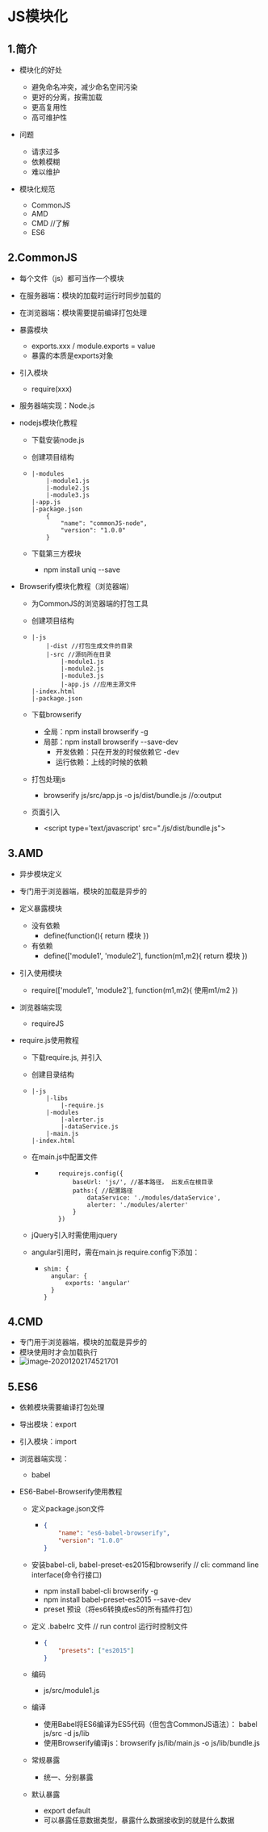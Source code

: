 # JS模块化

## 1.简介

- 模块化的好处
  - 避免命名冲突，减少命名空间污染
  - 更好的分离，按需加载
  - 更高复用性
  - 高可维护性
- 问题
  - 请求过多
  - 依赖模糊
  - 难以维护

- 模块化规范
  - CommonJS
  - AMD
  - CMD //了解
  - ES6

## 2.CommonJS

- 每个文件（js）都可当作一个模块

- 在服务器端：模块的加载时运行时同步加载的

- 在浏览器端：模块需要提前编译打包处理

- 暴露模块

  - exports.xxx / module.exports = value
  - 暴露的本质是exports对象

- 引入模块

  - require(xxx)

- 服务器端实现：Node.js

- nodejs模块化教程

  - 下载安装node.js

  - 创建项目结构

  - ```
    |-modules
    	|-module1.js
    	|-module2.js
    	|-module3.js
    |-app.js
    |-package.json
    	{
    		"name": "commonJS-node",
    		"version": "1.0.0"
    	}
    ```

  - 下载第三方模块

    - npm install uniq --save

- Browserify模块化教程（浏览器端）

  - 为CommonJS的浏览器端的打包工具

  - 创建项目结构

  - ```
    |-js
    	|-dist //打包生成文件的目录
    	|-src //源码所在目录
    		|-module1.js
    		|-module2.js
    		|-module3.js
    		|-app.js //应用主源文件
    |-index.html
    |-package.json
    ```

  - 下载browserify

    - 全局：npm install browserify -g
    - 局部：npm install browserify --save-dev
      - 开发依赖：只在开发的时候依赖它 -dev
      - 运行依赖：上线的时候的依赖

  - 打包处理js

    - browserify js/src/app.js -o js/dist/bundle.js //o:output

  - 页面引入

    - <script type='text/javascript' src="./js/dist/bundle.js"></script>



## 3.AMD

- 异步模块定义

- 专门用于浏览器端，模块的加载是异步的

- 定义暴露模块
  - 没有依赖
    - define(function(){ 
      	return 模块
      })
  - 有依赖
    - define(['module1', 'module2'], function(m1,m2){
      	return 模块
      })
  
- 引入使用模块
  - require(['module1', 'module2'], function(m1,m2){
    	使用m1/m2
    })

- 浏览器端实现
  
  - requireJS
  
- require.js使用教程

  - 下载require.js, 并引入

  - 创建目录结构

  - ```
    |-js
    	|-libs
    		|-require.js
    	|-modules
    		|-alerter.js
    		|-dataService.js
    	|-main.js
    |-index.html
    ```

  - 在main.js中配置文件

    - ```
          requirejs.config({
              baseUrl: 'js/', //基本路径， 出发点在根目录
              paths:{ //配置路径
                  dataService: './modules/dataService',
                  alerter: './modules/alerter'
              }
          })
      
      ```

  - jQuery引入时需使用jquery

  - angular引用时，需在main.js require.config下添加：

    - ```
      shim: {
      	angular: {
      		exports: 'angular'
      	}
      }
      ```

## 4.CMD

- 专门用于浏览器端，模块的加载是异步的
- 模块使用时才会加载执行
- ![image-20201202174521701](C:\Users\Administrator\AppData\Roaming\Typora\typora-user-images\image-20201202174521701.png)



## 5.ES6

- 依赖模块需要编译打包处理

- 导出模块：export

- 引入模块：import

- 浏览器端实现：

  - babel

- ES6-Babel-Browserify使用教程

  - 定义package.json文件

    - ```json
      {
          "name": "es6-babel-browserify",
          "version": "1.0.0"
      }
      ```

  - 安装babel-cli, babel-preset-es2015和browserify     // cli: command line interface(命令行接口)

    - npm install babel-cli browserify -g
    - npm install babel-preset-es2015 --save-dev
    - preset 预设（将es6转换成es5的所有插件打包）

  - 定义 .babelrc 文件    //    run control 运行时控制文件

    - ```json
      {
          "presets": ["es2015"]
      }
      ```

  - 编码

    - js/src/module1.js

  - 编译

    - 使用Babel将ES6编译为ES5代码（但包含CommonJS语法）： babel js/src -d js/lib
    - 使用Browserify编译js：browserify js/lib/main.js -o js/lib/bundle.js

  - 常规暴露

    - 统一、分别暴露

  - 默认暴露 

    - export default
    - 可以暴露任意数据类型，暴露什么数据接收到的就是什么数据

